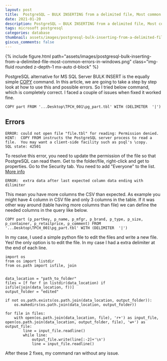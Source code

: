 ```yaml
---
layout: post
title:  PostgreSQL – BULK INSERTING from a delimited file, Most common errors in Windows
date: 2021-01-20
description: PostgreSQL – BULK INSERTING from a delimited file, Most common errors in Windows
tags: microsoft postgresql
categories: database
thumbnail: assets/images/postgresql-bulk-inserting-from-a-delimited-file-most-common-errors-in-windows.png
giscus_comments: false
---
```


<div class="row mt-3">
    <div class="col-sm mt-3 mt-md-0">
        {% include figure.html path="assets/images/postgresql-bulk-inserting-from-a-delimited-file-most-common-errors-in-windows.png" class="img-fluid rounded z-depth-1 mx-auto d-block" %}
    </div>
</div>

PostgreSQL alternative for MS SQL Server BULK INSERT is the equally simple [COPY](https://www.postgresql.org/docs/current/sql-copy.html) command. In this article, we are going to take a step by step look at how to use this and possible errors. So I tried below command, which is completely correct. I faced a couple of issues when fixed it worked fine.

```
COPY part FROM '...Desktop\TPCH_001\pg_part.tbl' WITH (DELIMITER  '|')
```

## **Errors**

```
ERROR: could not open file "file.tbl" for reading: Permission denied.
HINT:  COPY FROM instructs the PostgreSQL server process to read a file.  You may want a client-side facility such as psql's \copy. 
SQL state: 42501
```

To resolve this error, you need to update the permission of the file so that PostgreSQL can read them. Get to the folder/file, right-click and get to properties. Go to the Security tab. You need to add "Everyone" to the list. [More info](https://ourtechroom.com/tech/importing-csv-file-in-postgresql-table/)

```
ERROR:  extra data after last expected column data ending with dilimiter
```

This mean you have more columns the CSV than expected. As example you might have 4 column in CSV file and only 3 columns in the table. If it was other way around (table having more columns than file) we can define the needed columns in the query like below.

```
COPY part (p_partkey, p_name, p_mfgr, p_brand, p_type, p_size, p_container, p_retailprice, p_comment) FROM '...Desktop\TPCH_001\pg_part.tbl' WITH (DELIMITER  '|')
```

In my case, I used a simple python file to edit the files and write a new file. Yes! the only option is to edit the file. In my case I had a extra delimiter at the end of each line.

```
import os
from os import listdir
from os.path import isfile, join


data_location = "path_to_folder"
files = [f for f in listdir(data_location) if isfile(join(data_location, f))]
output_folder = "edited"

if not os.path.exists(os.path.join(data_location, output_folder)):
    os.makedirs(os.path.join(data_location, output_folder))

for file in files:
    with open(os.path.join(data_location, file), 'r+') as input_file, open(os.path.join(data_location, output_folder, file), 'w+') as output_file:
        line = input_file.readline()
        while line:
            output_file.write(line[:-2]+'\n')
            line = input_file.readline()
```

After these 2 fixes, my command ran without any issue.
